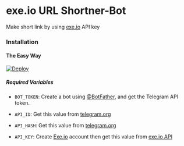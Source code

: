 # exe.io URL Shortner-Bot
Make short link by using [exe.io](https://exe.io/) API key
### Installation

#### The Easy Way

[![Deploy](https://www.herokucdn.com/deploy/button.svg)](https://heroku.com/deploy)

##### Required Variables

* `BOT_TOKEN`: Create a bot using [@BotFather](https://telegram.dog/BotFather), and get the Telegram API token.

* `API_ID`: Get this value from [telegram.org](https://my.telegram.org/apps)
* `API_HASH`: Get this value from [telegram.org](https://my.telegram.org/apps)
* `API_KEY`: Create [Exe.io](https://exe.io/) account then get this value from [exe.io API](https://exe.io/member/tools/api)
